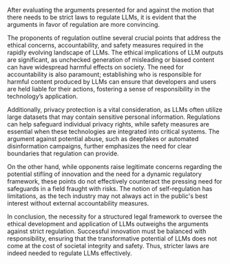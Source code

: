After evaluating the arguments presented for and against the motion that there needs to be strict laws to regulate LLMs, it is evident that the arguments in favor of regulation are more convincing. 

The proponents of regulation outline several crucial points that address the ethical concerns, accountability, and safety measures required in the rapidly evolving landscape of LLMs. The ethical implications of LLM outputs are significant, as unchecked generation of misleading or biased content can have widespread harmful effects on society. The need for accountability is also paramount; establishing who is responsible for harmful content produced by LLMs can ensure that developers and users are held liable for their actions, fostering a sense of responsibility in the technology’s application.

Additionally, privacy protection is a vital consideration, as LLMs often utilize large datasets that may contain sensitive personal information. Regulations can help safeguard individual privacy rights, while safety measures are essential when these technologies are integrated into critical systems. The argument against potential abuse, such as deepfakes or automated disinformation campaigns, further emphasizes the need for clear boundaries that regulation can provide. 

On the other hand, while opponents raise legitimate concerns regarding the potential stifling of innovation and the need for a dynamic regulatory framework, these points do not effectively counteract the pressing need for safeguards in a field fraught with risks. The notion of self-regulation has limitations, as the tech industry may not always act in the public's best interest without external accountability measures.

In conclusion, the necessity for a structured legal framework to oversee the ethical development and application of LLMs outweighs the arguments against strict regulation. Successful innovation must be balanced with responsibility, ensuring that the transformative potential of LLMs does not come at the cost of societal integrity and safety. Thus, stricter laws are indeed needed to regulate LLMs effectively.